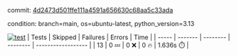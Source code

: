 commit: [4d2473d501ffe111a4591a656630c68aa5c33ada](https://github.com/rcmdnk/dynamic-typer/tree/4d2473d501ffe111a4591a656630c68aa5c33ada)

condition: branch=main, os=ubuntu-latest, python_version=3.13

[![test](https://github.com/rcmdnk/dynamic-typer/actions/workflows/test.yml/badge.svg)](https://github.com/rcmdnk/dynamic-typer/actions/runs/14721568379)
| Tests | Skipped | Failures | Errors | Time |
| ----- | ------- | -------- | -------- | ------------------ |
| 13 | 0 :zzz: | 0 :x: | 0 :fire: | 1.636s :stopwatch: |

